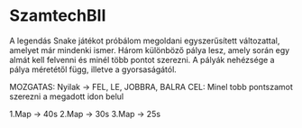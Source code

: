 # SzamtechBII

  A legendás Snake játékot próbálom megoldani egyszerűsített változattal, amelyet már mindenki ismer. 
Három különböző pálya lesz, amely során egy almát kell felvenni és minél több pontot szerezni. A pályák
nehézsége a pálya méretétől függ, illetve a gyorsaságától.

MOZGATAS: Nyilak -> FEL, LE, JOBBRA, BALRA
CEL: Minel tobb pontszamot szerezni a megadott idon belul

1.Map -> 40s
2.Map -> 30s
3.Map -> 25s